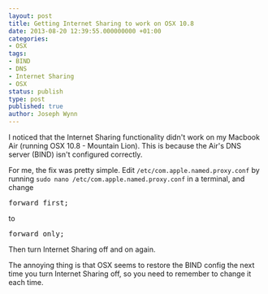 ```yaml
---
layout: post
title: Getting Internet Sharing to work on OSX 10.8
date: 2013-08-20 12:39:55.000000000 +01:00
categories:
- OSX
tags:
- BIND
- DNS
- Internet Sharing
- OSX
status: publish
type: post
published: true
author: Joseph Wynn
---
```


I noticed that the Internet Sharing functionality didn't work on my Macbook Air (running OSX 10.8 - Mountain Lion). This is because the Air's DNS server (BIND) isn't configured correctly.

For me, the fix was pretty simple. Edit `/etc/com.apple.named.proxy.conf` by running `sudo nano /etc/com.apple.named.proxy.conf` in a terminal, and change

<pre class="no-highlight">forward first;</pre>

to

<pre class="no-highlight">forward only;</pre>

Then turn Internet Sharing off and on again.

The annoying thing is that OSX seems to restore the BIND config the next time you turn Internet Sharing off, so you need to remember to change it each time.